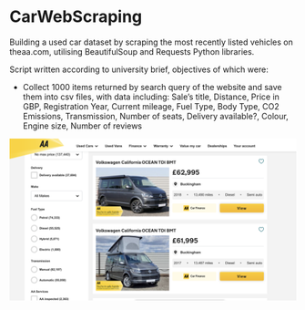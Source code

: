 # CarWebScraping
Building a used car dataset by scraping the most recently listed vehicles on theaa.com, utilising BeautifulSoup and Requests Python libraries.

Script written according to university brief, objectives of which were:

- Collect 1000 items returned by search query of the website and save them into csv files, with data including:
Sale’s title, Distance, Price in GBP, Registration Year, Current mileage, Fuel Type, Body Type, CO2 Emissions, Transmission, Number of seats, Delivery available?, Colour, Engine size, Number of reviews



![alt text](https://github.com/PeterEvansDS/CarWebScraping/blob/main/theaa.png?raw=true)

